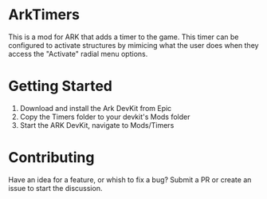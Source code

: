 # ArkTimers
This is a mod for ARK that adds a timer to the game. This timer can be configured to activate structures by mimicing what the user does when they access the "Activate" radial menu options.

# Getting Started
1. Download and install the Ark DevKit from Epic
1. Copy the Timers folder to your devkit's Mods folder
1. Start the ARK DevKit, navigate to Mods/Timers

# Contributing
Have an idea for a feature, or whish to fix a bug? Submit a PR or create an issue to start the discussion.
